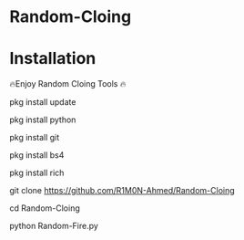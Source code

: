 # Random-Cloing

# Installation

🔥Enjoy Random Cloing Tools 🔥

pkg install update

pkg install python

pkg install git

pkg install bs4

pkg install rich

git clone https://github.com/R1M0N-Ahmed/Random-Cloing

cd Random-Cloing

python Random-Fire.py 
